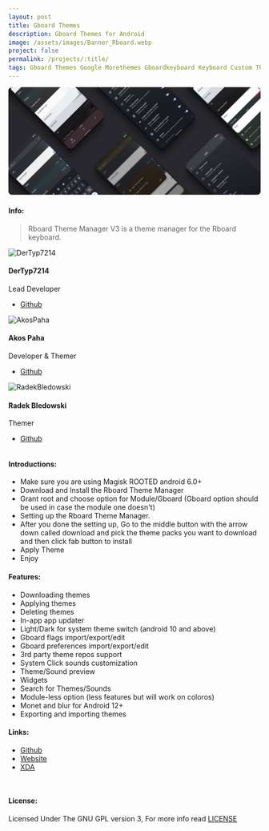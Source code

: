 ```yaml
---
layout: post
title: Gboard Themes
description: Gboard Themes for Android
image: /assets/images/Banner_Rboard.webp
project: false
permalink: /projects/:title/
tags: Gboard Themes Google Morethemes Gboardkeyboard Keyboard Custom Themes
---
```

<span class="image main"><img src="/assets/images/Banner_Rboard.webp" alt="Rboard Theme Manager" /></span>

#### Info:
> Rboard Theme Manager V3 is a theme manager for the Rboard keyboard.<br>
<div class="container-fluid">
            <div class="column">
                  <div class="card">
                        <img class="card-image" src="https://avatars.githubusercontent.com/u/37804065?v=4" alt="DerTyp7214">
                        <div class="container-card">
                              <h4><b>DerTyp7214</b></h4>
                              <p>Lead Developer</p>
                              <ul class="actions card-button">
                                    <li style="padding: 0 0 0 0 !important;"><a href="https://github.com/DerTyp7214" class="button">Github</a></li>
                              </ul>
                        </div>
                  </div>
            </div>
            <div class="column">
                  <div class="card">
                        <img class="card-image" src="https://avatars.githubusercontent.com/u/131550765?v=4" alt="AkosPaha">
                        <div class="container-card">
                              <h4><b>Akos Paha</b></h4>
                              <p>Developer & Themer</p>
                              <ul class="actions card-button">
                                    <li style="padding: 0 0 0 0 !important;"><a href="https://github.com/AkosPaha01" class="button">Github</a></li>
                              </ul>
                        </div>
                  </div>
            </div>
            <div class="column">
                  <div class="card">
                        <img class="card-image" src="https://avatars.githubusercontent.com/u/22264125?v=4" alt="RadekBledowski">
                        <div class="container-card">
                              <h4><b>Radek Bledowski</b></h4>
                              <p>Themer</p>
                              <ul class="actions card-button">
                                    <li style="padding: 0 0 0 0 !important;"><a href="https://github.com/RadekBledowski" class="button">Github</a></li>
                              </ul>
                        </div>
                  </div>
      </div>
</div>


#### Introductions:

- Make sure you are using Magisk ROOTED android 6.0+
- Download and Install the Rboard Theme Manager
- Grant root and choose option for Module/Gboard (Gboard option should be used in case the module one doesn't)
- Setting up the Rboard Theme Manager.
- After you done the setting up, Go to the middle button with the arrow down called download and pick the theme packs you want to download and then click fab button to install
- Apply Theme
- Enjoy

#### Features:

- Downloading themes
- Applying themes
- Deleting themes
- In-app app updater
- Light/Dark for system theme switch (android 10 and above)
- Gboard flags import/export/edit
- Gboard preferences import/export/edit
- 3rd party theme repos support
- System Click sounds customization
- Theme/Sound preview
- Widgets
- Search for Themes/Sounds
- Module-less option (less features but will work on coloros)
- Monet and blur for Android 12+
- Exporting and importing themes

#### Links:

<ul class="actions">
      <li><a href="https://github.com/DerTyp7214/RboardThemeManagerV3" class="button">Github</a></li>
      <li><a href="https://rboard.dev/rboard" class="button">Website</a></li>
      <li><a href="https://forum.xda-developers.com/t/app-rboard-theme-manager.4331445/" class="button">XDA</a></li>
</ul>

<br>
<h4>License:</h4>
Licensed Under The GNU GPL version 3, For more info read <a target="_blank" href="">LICENSE</a>

